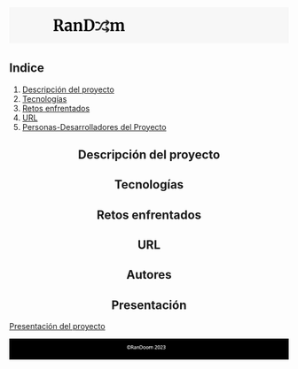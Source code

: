 <img  src="./assets/readme_img.png">

## Indice 

  1. [Descripción del proyecto](#descripcion-del-proyecto) <!-- Descripción del proyecto. Qué hace la aplicación -->
  2. [Tecnologías](#tecnologias) <!-- Tecnologías usadas en el desarrollo -->
  3. [Retos enfrentados](#retos-enfrentados)<!-- Retos enfrentados -->
  4. [URL](#url)<!-- URL de la aplicación desplegada. -->
  5. [Personas-Desarrolladores del Proyecto](#autores) <!-- Autores -->
  


<h2 align="center" class="descripcion-del-proyecto">Descripción del proyecto</h2>
                   
<h2 align="center" class="tecnologias">Tecnologías</h2>

<h2 align="center" class="retos-enfrentados">Retos enfrentados</h2>

<h2 align="center" class="url">URL</h2>

<h2 align="center" class="autores">Autores</h2>

<h2 align="center" class="presentacion">Presentación </h2

 [Presentación del proyecto](https://docs.google.com/presentation/d/1gP7s4HxYT8FHZFldJX68DcYnLeX7yIheRLu7BIb8HPU/edit?usp=sharing)

<img  src="./assets/readme_img2.png">